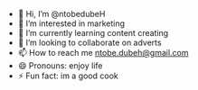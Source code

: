 - 👋 Hi, I’m @ntobedubeH
- 👀 I’m interested in marketing
- 🌱 I’m currently learning content creating
- 💞️ I’m looking to collaborate on adverts
- 📫 How to reach me ntobe.dubeh@gmail.com
- 😄 Pronouns: enjoy life
- ⚡ Fun fact: im a good cook

<!---
ntobedubeH/ntobedubeH is a ✨ special ✨ repository because its `README.md` (this file) appears on your GitHub profile.
You can click the Preview link to take a look at your changes.
--->
